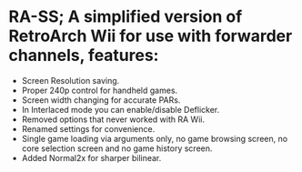 # RA-SS; A simplified version of RetroArch Wii for use with forwarder channels, features:
- Screen Resolution saving.
- Proper 240p control for handheld games.
- Screen width changing for accurate PARs.
- In Interlaced mode you can enable/disable Deflicker.
- Removed options that never worked with RA Wii.
- Renamed settings for convenience.
- Single game loading via arguments only, no game browsing screen, no core selection screen and no game history screen.
- Added Normal2x for sharper bilinear.
